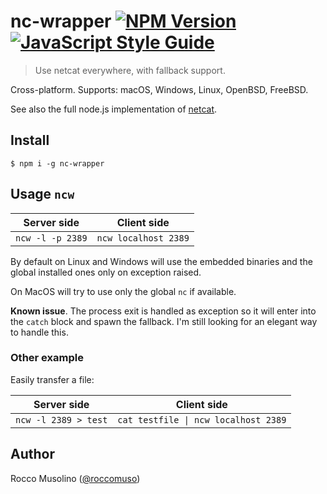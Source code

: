 # nc-wrapper [![NPM Version](https://img.shields.io/npm/v/nc-wrapper.svg)](https://www.npmjs.com/package/nc-wrapper) [![JavaScript Style Guide](https://img.shields.io/badge/code_style-standard-brightgreen.svg)](https://standardjs.com)

> Use netcat everywhere, with fallback support.

Cross-platform. Supports: macOS, Windows, Linux, OpenBSD, FreeBSD.

See also the full node.js implementation of [netcat](https://github.com/roccomuso/nc).

## Install

    $ npm i -g nc-wrapper

## Usage `ncw`

| Server side         | Client side                        |
|---------------------|------------------------------------|
| `ncw -l -p 2389` | `ncw localhost 2389` |

By default on Linux and Windows will use the embedded binaries and the global installed ones only on exception raised.

On MacOS will try to use only the global `nc` if available.

**Known issue**. The process exit is handled as exception so it will enter into the `catch` block and spawn the fallback. I'm still looking for an elegant way to handle this.

### Other example

Easily transfer a file:

| Server side         | Client side                        |
|---------------------|------------------------------------|
| `ncw -l 2389 > test` | <code>cat testfile &#124; ncw localhost 2389</code> |

## Author

Rocco Musolino ([@roccomuso](https://twitter.com/roccomuso))
